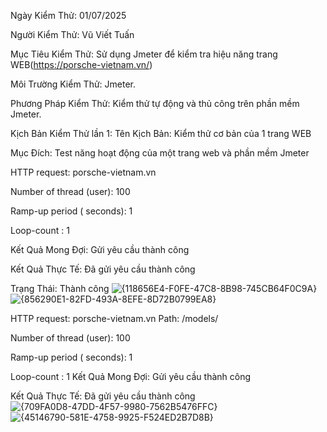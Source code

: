 Ngày Kiểm Thử: 01/07/2025

Người Kiểm Thử: Vũ Viết Tuấn

Mục Tiêu Kiểm Thử: Sử dụng Jmeter để kiểm tra hiệu năng trang WEB(https://porsche-vietnam.vn/)

Môi Trường Kiểm Thử: Jmeter.

Phương Pháp Kiểm Thử: Kiểm thử tự động và thủ công trên phần mềm Jmeter.

Kịch Bản Kiểm Thử lần 1: Tên Kịch Bản: Kiểm thử cơ bản của 1 trang WEB

Mục Đích: Test năng hoạt động của một trang web và phần mềm Jmeter

HTTP request: porsche-vietnam.vn

Number of thread (user): 100

Ramp-up period ( seconds): 1

Loop-count : 1

Kết Quả Mong Đợi: Gửi yêu cầu thành công

Kết Quả Thực Tế: Đã gửi yêu cầu thành công

Trạng Thái: Thành công
![{118656E4-F0FE-47C8-8B98-745CB64F0C9A}](https://github.com/user-attachments/assets/7f580546-af8e-4cf6-a16e-8ae73fd7b82e)
![{856290E1-82FD-493A-8EFE-8D72B0799EA8}](https://github.com/user-attachments/assets/e68a3473-f793-44ac-9b0b-bc3124209223)

HTTP request: porsche-vietnam.vn
Path: /models/

Number of thread (user): 100

Ramp-up period ( seconds): 1

Loop-count : 1
Kết Quả Mong Đợi: Gửi yêu cầu thành công

Kết Quả Thực Tế: Đã gửi yêu cầu thành công
![{709FA0D8-47DD-4F57-9980-7562B5476FFC}](https://github.com/user-attachments/assets/74e82e6e-aa66-4be6-96ae-0d5821a23833)
![{45146790-581E-4758-9925-F524ED2B7D8B}](https://github.com/user-attachments/assets/627b4e02-12cb-4584-bce3-a5280c6c593e)




